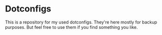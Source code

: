 # Dotconfigs

This is a repository for my used dotconfigs. They're here mostly for backup purposes.
But feel free to use them if you find something you like.
